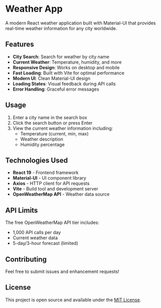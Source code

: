 # Weather App

A modern React weather application built with Material-UI that provides real-time weather information for any city worldwide.

## Features

- **City Search**: Search for weather by city name
- **Current Weather**: Temperature, humidity, and more
- **Responsive Design**: Works on desktop and mobile
- **Fast Loading**: Built with Vite for optimal performance
- **Modern UI**: Clean Material-UI design
- **Loading States**: Visual feedback during API calls
- **Error Handling**: Graceful error messages


## Usage

1. Enter a city name in the search box
2. Click the search button or press Enter
3. View the current weather information including:
   - Temperature (current, min, max)
   - Weather description
   - Humidity percentage

## Technologies Used

- **React 19** - Frontend framework
- **Material-UI** - UI component library
- **Axios** - HTTP client for API requests
- **Vite** - Build tool and development server
- **OpenWeatherMap API** - Weather data source

## API Limits

The free OpenWeatherMap API tier includes:
- 1,000 API calls per day
- Current weather data
- 5-day/3-hour forecast (limited)


## Contributing

Feel free to submit issues and enhancement requests!

## License

This project is open source and available under the [MIT License](LICENSE).
